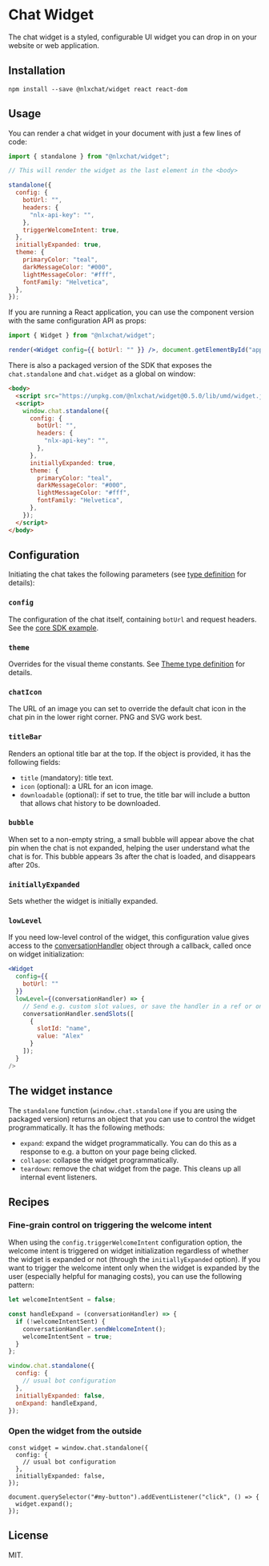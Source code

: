 # Chat Widget

The chat widget is a styled, configurable UI widget you can drop in on your website or web application.

## Installation

`npm install --save @nlxchat/widget react react-dom`

## Usage

You can render a chat widget in your document with just a few lines of code:

```jsx
import { standalone } from "@nlxchat/widget";

// This will render the widget as the last element in the <body>

standalone({
  config: {
    botUrl: "",
    headers: {
      "nlx-api-key": "",
    },
    triggerWelcomeIntent: true,
  },
  initiallyExpanded: true,
  theme: {
    primaryColor: "teal",
    darkMessageColor: "#000",
    lightMessageColor: "#fff",
    fontFamily: "Helvetica",
  },
});
```

If you are running a React application, you can use the component version with the same configuration API as props:

```jsx
import { Widget } from "@nlxchat/widget";

render(<Widget config={{ botUrl: "" }} />, document.getElementById("app"));
```

There is also a packaged version of the SDK that exposes the `chat.standalone` and `chat.widget` as a global on window:

```html
<body>
  <script src="https://unpkg.com/@nlxchat/widget@0.5.0/lib/umd/widget.js"></script>
  <script>
    window.chat.standalone({
      config: {
        botUrl: "",
        headers: {
          "nlx-api-key": "",
        },
      },
      initiallyExpanded: true,
      theme: {
        primaryColor: "teal",
        darkMessageColor: "#000",
        lightMessageColor: "#fff",
        fontFamily: "Helvetica",
      },
    });
  </script>
</body>
```

## Configuration

Initiating the chat takes the following parameters (see [type definition](https://github.com/nlxai/chat-sdk/blob/master/packages/widget/src/props.ts) for details):

### `config`

The configuration of the chat itself, containing `botUrl` and request headers. See the [core SDK example](https://github.com/nlxai/chat-sdk/tree/master/packages/core#getting-started).

### `theme`

Overrides for the visual theme constants. See [Theme type definition](https://github.com/nlxai/chat-sdk/blob/master/packages/widget/src/theme.ts) for details.

### `chatIcon`

The URL of an image you can set to override the default chat icon in the chat pin in the lower right corner. PNG and SVG work best.

### `titleBar`

Renders an optional title bar at the top. If the object is provided, it has the following fields:

- `title` (mandatory): title text.
- `icon` (optional): a URL for an icon image.
- `downloadable` (optional): if set to true, the title bar will include a button that allows chat history to be downloaded.

### `bubble`

When set to a non-empty string, a small bubble will appear above the chat pin when the chat is not expanded, helping the user understand what the chat is for. This bubble appears 3s after the chat is loaded, and disappears after 20s.

### `initiallyExpanded`

Sets whether the widget is initially expanded.

### `lowLevel`

If you need low-level control of the widget, this configuration value gives access to the [conversationHandler](https://github.com/nlxai/chat-sdk/blob/94d5fade43c6ed05ddf95de7140bf5bf1e6f916e/packages/core/src/index.ts#L84-L95) object through a callback, called once on widget initialization:

```jsx
<Widget
  config={{
    botUrl: ""
  }}
  lowLevel={(conversationHandler) => {
    // Send e.g. custom slot values, or save the handler in a ref or on the window global
    conversationHandler.sendSlots([
      {
        slotId: "name",
        value: "Alex"
      }
    ]);
  }
/>
```

## The widget instance

The `standalone` function (`window.chat.standalone` if you are using the packaged version) returns an object that you can use to control the widget programmatically. It has the following methods:
* `expand`: expand the widget programmatically. You can do this as a response to e.g. a button on your page being clicked.
* `collapse`: collapse the widget programmatically.
* `teardown`: remove the chat widget from the page. This cleans up all internal event listeners.

## Recipes

### Fine-grain control on triggering the welcome intent

When using the `config.triggerWelcomeIntent` configuration option, the welcome intent is triggered on widget initialization regardless of whether the widget is expanded or not (through the `initiallyExpanded` option). If you want to trigger the welcome intent only when the widget is expanded by the user (especially helpful for managing costs), you can use the following pattern:

```js
let welcomeIntentSent = false;

const handleExpand = (conversationHandler) => {
  if (!welcomeIntentSent) {
    conversationHandler.sendWelcomeIntent();
    welcomeIntentSent = true;
  }
};

window.chat.standalone({
  config: {
    // usual bot configuration
  },
  initiallyExpanded: false,
  onExpand: handleExpand,
});
```

### Open the widget from the outside

```
const widget = window.chat.standalone({
  config: {
    // usual bot configuration
  },
  initiallyExpanded: false,
});

document.querySelector("#my-button").addEventListener("click", () => {
  widget.expand();
});
```

## License

MIT.

